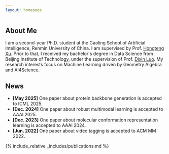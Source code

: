 ```yaml
---
layout: homepage
---
```


## About Me

I am a second-year Ph.D. student at the Gaoling School of Artificial Intelligence, Renmin University of China. I am supervised by Prof. [Hongteng Xu](https://hongtengxu.github.io/). Prior to that, I received my bachelor's degree in Data Science from Beijing Institute of Technology, under the supervision of Prof. [Dixin Luo](https://dixinluo.github.io/). My research interests focus on Machine Learning driven by Geometry Algebra and AI4Science.

<!-- ## Research Interests

- **Computer Vision:** image recognition, image generation, video captioning
- **Machine Learning:** meta-learning, incremental learning, transfer learning -->

## News

- **[May 2025]** One paper about protein backbone generation is accepted to ICML 2025.
- **[Dec. 2024]** One paper about robust multimodal learning is accepted to AAAI 2025.
- **[Dec. 2023]** One paper about molecular conformation representation learning is accepted to AAAI 2024.
- **[Jun. 2022]** One paper about video tagging is accepted to ACM MM 2022.

{% include_relative _includes/publications.md %}

<!-- {% include_relative _includes/services.md %} -->
